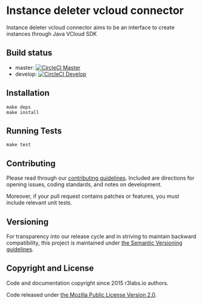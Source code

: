 # Instance deleter vcloud connector

Instance deleter vcloud connector aims to be an interface to create instances through Java VCloud SDK

## Build status

* master:  [![CircleCI Master](https://circleci.com/gh/ErnestIO/instance-deleter-vcloud-connector/tree/master.svg?style=svg)](https://circleci.com/gh/ErnestIO/instance-deleter-vcloud-connector/tree/master)
* develop: [![CircleCI Develop](https://circleci.com/gh/ErnestIO/instance-deleter-vcloud-connector/tree/develop.svg?style=svg)](https://circleci.com/gh/ErnestIO/instance-deleter-vcloud-connector/tree/develop)

## Installation

```
make deps
make install
```

## Running Tests

```
make test
```

## Contributing

Please read through our
[contributing guidelines](CONTRIBUTING.md).
Included are directions for opening issues, coding standards, and notes on
development.

Moreover, if your pull request contains patches or features, you must include
relevant unit tests.

## Versioning

For transparency into our release cycle and in striving to maintain backward
compatibility, this project is maintained under [the Semantic Versioning guidelines](http://semver.org/).

## Copyright and License

Code and documentation copyright since 2015 r3labs.io authors.

Code released under
[the Mozilla Public License Version 2.0](LICENSE).

